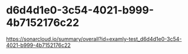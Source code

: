 # d6d4d1e0-3c54-4021-b999-4b7152176c22
https://sonarcloud.io/summary/overall?id=examly-test_d6d4d1e0-3c54-4021-b999-4b7152176c22
